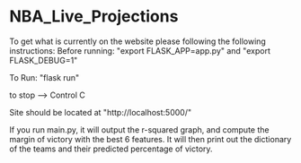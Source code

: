 # NBA_Live_Projections


To get what is currently on the website please following the following instructions:
Before running:
"export FLASK_APP=app.py" and "export FLASK_DEBUG=1"

To Run:
"flask run"

to stop --> Control C

Site should be located at "http://localhost:5000/"

If you run main.py, it will output the r-squared graph, and compute the margin of victory with the best 6 features. It will then print out the dictionary of the teams and their predicted percentage of victory.
